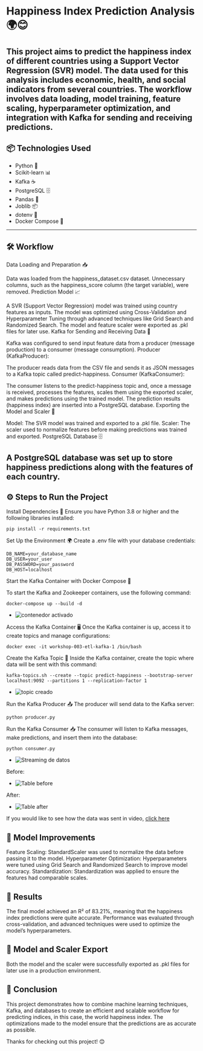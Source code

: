 # Happiness Index Prediction Analysis 🌍😊
This project aims to predict the happiness index of different countries using a Support Vector Regression (SVR) model. The data used for this analysis includes economic, health, and social indicators from several countries. The workflow involves data loading, model training, feature scaling, hyperparameter optimization, and integration with Kafka for sending and receiving predictions.
---

## 📦 Technologies Used
- Python 🐍
- Scikit-learn 📊
- Kafka ☕
- PostgreSQL 🗄️
- Pandas 📑
- Joblib 📦
- dotenv 🌱
- Docker Compose 🐳

---

## 🛠️ Workflow

Data Loading and Preparation 📥

Data was loaded from the happiness_dataset.csv dataset.
Unnecessary columns, such as the happiness_score column (the target variable), were removed.
Prediction Model 📈

A SVR (Support Vector Regression) model was trained using country features as inputs.
The model was optimized using Cross-Validation and Hyperparameter Tuning through advanced techniques like Grid Search and Randomized Search.
The model and feature scaler were exported as .pkl files for later use.
Kafka for Sending and Receiving Data 📨

Kafka was configured to send input feature data from a producer (message production) to a consumer (message consumption).
Producer (KafkaProducer):

The producer reads data from the CSV file and sends it as JSON messages to a Kafka topic called predict-happiness.
Consumer (KafkaConsumer):

The consumer listens to the predict-happiness topic and, once a message is received, processes the features, scales them using the exported scaler, and makes predictions using the trained model.
The prediction results (happiness index) are inserted into a PostgreSQL database.
Exporting the Model and Scaler 💾

Model: The SVR model was trained and exported to a .pkl file.
Scaler: The scaler used to normalize features before making predictions was trained and exported.
PostgreSQL Database 🗄️

A PostgreSQL database was set up to store happiness predictions along with the features of each country.
---


## ⚙️ Steps to Run the Project
Install Dependencies 🔧 Ensure you have Python 3.8 or higher and the following libraries installed:

```
pip install -r requirements.txt
```
Set Up the Environment 🌍 Create a .env file with your database credentials:

```
DB_NAME=your_database_name
DB_USER=your_user
DB_PASSWORD=your_password
DB_HOST=localhost
```

Start the Kafka Container with Docker Compose 🐳 

To start the Kafka and Zookeeper containers, use the following command:

```
docker-compose up --build -d
```
- ![contenedor activado](docs/img/img1.PNG)


Access the Kafka Container 🖥️ Once the Kafka container is up, access it to create topics and manage configurations:

```
docker exec -it workshop-003-etl-kafka-1 /bin/bash
```

Create the Kafka Topic 📝 Inside the Kafka container, create the topic where data will be sent with this command:

```
kafka-topics.sh --create --topic predict-happiness --bootstrap-server localhost:9092 --partitions 1 --replication-factor 1
```
- ![topic creado](docs/img/img2.PNG)


Run the Kafka Producer 📤 The producer will send data to the Kafka server:

```
python producer.py
```

Run the Kafka Consumer 📥 The consumer will listen to Kafka messages, make predictions, and insert them into the database:

```
python consumer.py
```
- ![Streaming de datos](docs/img/img3.PNG)

Before:

- ![Table before](docs/img/img4.PNG)

After:

- ![Table after](docs/img/img5.PNG)

If you would like to see how the data was sent in video, [click here](https://drive.google.com/file/d/1xyCnR6LVnxWSuozdgLueU7MPZJXUkunA/view?usp=sharing)


## 🚀 Model Improvements
Feature Scaling: StandardScaler was used to normalize the data before passing it to the model.
Hyperparameter Optimization: Hyperparameters were tuned using Grid Search and Randomized Search to improve model accuracy.
Standardization: Standardization was applied to ensure the features had comparable scales.

## 🎯 Results
The final model achieved an R² of 83.21%, meaning that the happiness index predictions were quite accurate. Performance was evaluated through cross-validation, and advanced techniques were used to optimize the model’s hyperparameters.

## 🔄 Model and Scaler Export
Both the model and the scaler were successfully exported as .pkl files for later use in a production environment.

## 📝 Conclusion
This project demonstrates how to combine machine learning techniques, Kafka, and databases to create an efficient and scalable workflow for predicting indices, in this case, the world happiness index. The optimizations made to the model ensure that the predictions are as accurate as possible.

Thanks for checking out this project! 😊

